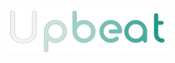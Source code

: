 <p align="center">
  <a href="https://github.com/Nut3llaNutz/UpBeat---A-Music-Streaming-Website"><img src="https://github.com/Nut3llaNutz/UpBeat---A-Music-Streaming-Website/blob/17cf4cf16dabc51285b43bae3c422da33054bb3a/Assets/img/wlogo.png" width="50%"/>
</p>
